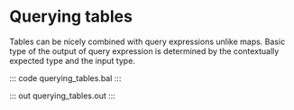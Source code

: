 # Querying tables

Tables can be nicely combined with query expressions unlike maps. Basic type of the output of query expression is determined by the contextually expected type and the input type.

::: code querying_tables.bal :::

::: out querying_tables.out :::